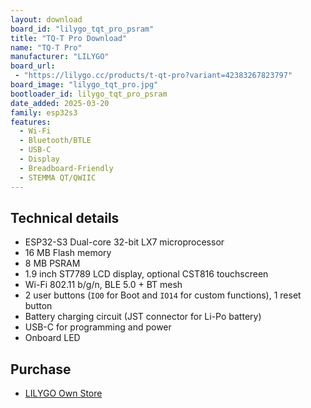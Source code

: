 ```yaml
---
layout: download
board_id: "lilygo_tqt_pro_psram"
title: "TQ-T Pro Download"
name: "TQ-T Pro"
manufacturer: "LILYGO"
board_url:
 - "https://lilygo.cc/products/t-qt-pro?variant=42383267823797"
board_image: "lilygo_tqt_pro.jpg"
bootloader_id: lilygo_tqt_pro_psram
date_added: 2025-03-20
family: esp32s3
features:
  - Wi-Fi
  - Bluetooth/BTLE
  - USB-C
  - Display
  - Breadboard-Friendly
  - STEMMA QT/QWIIC
---
```


## Technical details

* ESP32-S3 Dual-core 32-bit LX7 microprocessor
* 16 MB Flash memory
* 8 MB PSRAM
* 1.9 inch ST7789 LCD display, optional CST816 touchscreen
* Wi-Fi 802.11 b/g/n, BLE 5.0 + BT mesh
* 2 user buttons (`IO0` for Boot and `IO14` for custom functions), 1 reset button
* Battery charging circuit (JST connector for Li-Po battery)
* USB-C for programming and power
* Onboard LED

## Purchase

* [LILYGO Own Store](https://lilygo.cc/products/t-qt-pro?variant=42383267823797)
